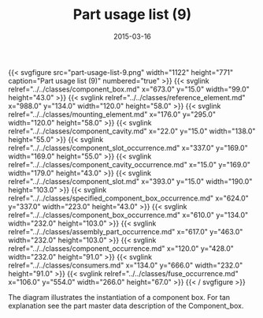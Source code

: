 ﻿---
title: Part usage list (9)
toc: false
type: specs
layout: diagram
date: "2015-03-16"
draft: false
specification: KBL
version: 2.4
documentType: "Recommendation"
elementType: Diagram
classes:
  - Component_box
  - Reference_element
  - Mounting_element
  - Component_cavity
  - Component_slot_occurrence
  - Component_cavity_occurrence
  - Component_slot
  - Specified_component_box_occurrence
  - Component_box_occurrence
  - Assembly_part_occurrence
  - Component_occurrence
  - Consumers
  - Fuse_occurrence
menu:
  KBL-2.4:    
    parent: presentation
    identifier: presentation/part-usage-list-9
    weight: 1016 

# Prev/next pager order (if `docs_section_pager` enabled in `params.toml`)
weight: 1016
---
{{< svgfigure src="part-usage-list-9.png" width="1122" height="771" caption="Part usage list (9)" numbered="true" >}}
  {{< svglink relref="../../classes/component_box.md" x="673.0" y="15.0" width="99.0" height="43.0" >}}
  {{< svglink relref="../../classes/reference_element.md" x="988.0" y="134.0" width="120.0" height="58.0" >}}
  {{< svglink relref="../../classes/mounting_element.md" x="176.0" y="295.0" width="120.0" height="58.0" >}}
  {{< svglink relref="../../classes/component_cavity.md" x="22.0" y="15.0" width="138.0" height="55.0" >}}
  {{< svglink relref="../../classes/component_slot_occurrence.md" x="337.0" y="169.0" width="169.0" height="55.0" >}}
  {{< svglink relref="../../classes/component_cavity_occurrence.md" x="15.0" y="169.0" width="179.0" height="43.0" >}}
  {{< svglink relref="../../classes/component_slot.md" x="393.0" y="15.0" width="190.0" height="103.0" >}}
  {{< svglink relref="../../classes/specified_component_box_occurrence.md" x="624.0" y="337.0" width="223.0" height="43.0" >}}
  {{< svglink relref="../../classes/component_box_occurrence.md" x="610.0" y="134.0" width="232.0" height="103.0" >}}
  {{< svglink relref="../../classes/assembly_part_occurrence.md" x="617.0" y="463.0" width="232.0" height="103.0" >}}
  {{< svglink relref="../../classes/component_occurrence.md" x="120.0" y="428.0" width="232.0" height="91.0" >}}
  {{< svglink relref="../../classes/consumers.md" x="134.0" y="666.0" width="232.0" height="91.0" >}}
  {{< svglink relref="../../classes/fuse_occurrence.md" x="106.0" y="554.0" width="266.0" height="67.0" >}}
{{< / svgfigure >}}
<p> The diagram illustrates the instantiation of a component box. For tan explanation see the part master data description of the Component_box.      </p>